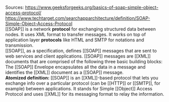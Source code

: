 Sources:
https://www.geeksforgeeks.org/basics-of-soap-simple-object-access-protocol/
https://www.techtarget.com/searchapparchitecture/definition/SOAP-Simple-Object-Access-Protocol
\
[[SOAP]] is a network **protocol** for exchanging structured data between nodes. It uses XML format to transfer messages. It works on top of application layer **protocols** like HTML and SMTP for notations and transmission.
\
[[SOAP]], as a specification, defines [[SOAP]] messages that are sent to web services and client applications. [[SOAP]] messages are [[XML]] documents that are comprised of the following three basic building blocks: The [[SOAP]] Envelope encapsulates all the data in a message and identifies the [[XML]] document as a [[SOAP]] message.
\
**Atomized definition:**
[[SOAP]] is an [[XML]]-based protocol that lets you exchange info over a particular protocol (can be [[HTTP]] or [[SMTP]], for example) between applications. It stands for Simple [[Object]] Access Protocol and uses [[XML]] for its messaging format to relay the information.
